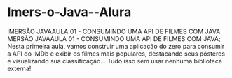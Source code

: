 # Imers-o-Java--Alura
IMERSÃO JAVAAULA 01 - CONSUMINDO UMA API DE FILMES COM JAVA
MERSÃO JAVAAULA 01 - CONSUMINDO UMA API DE FILMES COM JAVA; Nesta primeira aula,
vamos construir uma aplicação do zero para consumir a API do IMDb e exibir os filmes mais populares, 
destacando seus pôsteres e visualizando sua classificação... Tudo isso sem usar nenhuma biblioteca externa!
